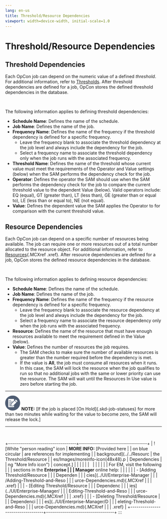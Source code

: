 ```yaml
---
lang: en-us
title: Threshold/Resource Dependencies
viewport: width=device-width, initial-scale=1.0
---
```


#  Threshold/Resource Dependencies

## Threshold Dependencies

Each OpCon job can depend on the numeric
value of a defined *threshold*. For additional information, refer to
[Thresholds](Thresholds.md). After threshold
dependencies are defined for a job, OpCon
stores the defined threshold dependencies in the database.

 

The following information applies to defining threshold dependencies:

-   **Schedule Name**: Defines the name of the schedule.
-   **Job Name**: Defines the name of the job.
-   **Frequency Name**: Defines the name of the frequency if the
    threshold dependency is defined for a specific frequency.
    -   Leave the frequency blank to associate the threshold dependency
        at the job level and always include the dependency for the job.
    -   Select a frequency name to associate the threshold dependency
        only when the job runs with the associated frequency.
-   **Threshold Name**: Defines the name of the threshold whose current
    value must meet the requirements of the Operator and Value settings
    (below) when the SAM performs the dependency check for the job.
-   **Operator**: Defines the operator the SAM should use when the SAM
    performs the dependency check for the job to compare the current
    threshold value to the dependent Value (below). Valid operators
    include: EQ (equal), GT (greater than), LT (less than), GE (greater
    than or equal to), LE (less than or equal to), NE (not equal).
-   **Value**: Defines the dependent value the SAM applies the Operator
    to for comparison with the current threshold value.

## Resource Dependencies

Each OpCon job can depend on a specific
number of resources being available. The job can require one or more
resources out of a total number allocated to the resource object. For
additional information, refer to [Resources](Resources.md){.MCXref
.xref}. After resource dependencies are defined for a job,
OpCon stores the defined resource
dependencies in the database.

 

The following information applies to defining resource dependencies:

-   **Schedule Name**: Defines the name of the schedule.
-   **Job Name**: Defines the name of the job.
-   **Frequency Name**: Defines the name of the frequency if the
    resource dependency is defined for a specific frequency.
    -   Leave the frequency blank to associate the resource dependency
        at the job level and always include the dependency for the job.
    -   Select a frequency name to associate the resource dependency
        only when the job runs with the associated frequency.
-   **Resource**: Defines the name of the resource that must have enough
    resources available to meet the requirement defined in the Value
    (below).
-   **Value**: Defines the number of resources the job requires.
    -   The SAM checks to make sure the number of available resources is
        greater than the number required before the dependency is met.
    -   If the value is **All**, the job must consume all resources when
        it runs. In this case, the SAM will lock the resource when the
        job qualifies to run so that no additional jobs with the same or
        lower priority can use the resource. The SAM will wait until the
        Resources In Use value is zero before starting the job.

  ----------------------------------------------------------------------------------------------------------------------------- --------------------------------------------------------------------------------------------------------------------------------------------------------------------------------
  ![White pencil/paper icon on gray circular background](../../Resources/Images/note-icon(48x48).png "Note icon")   **NOTE:** [If the job is placed [On Hold]{.skd-job-statuses} for more than two minutes while waiting for the value to become zero, the SAM will release the lock.]
  ----------------------------------------------------------------------------------------------------------------------------- --------------------------------------------------------------------------------------------------------------------------------------------------------------------------------

 

+----------------------------------+----------------------------------+
| ![White \"person reading\" icon  | **MORE INFO:** [Provided here    | | on blue circular                 | are references for implementing  |
| background](../../Resourc        | the Threshold/Resource           |
| es/Images/moreinfo-icon(48x48).p | Dependencies                     |
| ng "More Info icon") | concept.]            |
|                                  |                                  |
|                                  |                                  |
|                                  |                                  |
|                                  | For EM, visit the following      |
|                                  | sections in the **Enterprise     |
|                                  | Manager** online help:           |
|                                  |                                  |
|                                  | -   [Adding Threshold/Resource   | |                                  |     Dependen                     |
|                                  | cies](../UI/Enterprise-Manager |
|                                  | /Adding-Threshold-and-Reso |
|                                  | urce-Dependencies.md){.MCXref |
|                                  |     .xref}                       |
|                                  | -   [Editing Threshold/Resource  | |                                  |     Dependenc                    |
|                                  | ies](../UI/Enterprise-Manager/ |
|                                  | Editing-Threshold-and-Reso |
|                                  | urce-Dependencies.md){.MCXref |
|                                  |     .xref}                       |
|                                  | -   [Deleting Threshold/Resource | |                                  |     Dependenci                   |
|                                  | es](../UI/Enterprise-Manager/D |
|                                  | eleting-Threshold-and-Reso |
|                                  | urce-Dependencies.md){.MCXref |
|                                  |     .xref}                       |
+----------------------------------+----------------------------------+
:::

 


